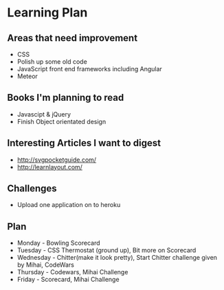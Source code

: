 Learning Plan
=============

Areas that need improvement
----------

* CSS
* Polish up some old code
* JavaScript front end frameworks including Angular
* Meteor

Books I'm planning to read
----------

* Javascipt & jQuery
* Finish Object orientated design

Interesting Articles I want to digest
----------

* http://svgpocketguide.com/
*	http://learnlayout.com/

Challenges
----------

* Upload one application on to heroku


Plan
-------

* Monday - Bowling Scorecard
* Tuesday - CSS Thermostat (ground up), Bit more on Scorecard
* Wednesday - Chitter(make it look pretty), Start Chitter challenge given by Mihai, CodeWars
* Thursday - Codewars, Mihai Challenge
* Friday - Scorecard, Mihai Challenge
